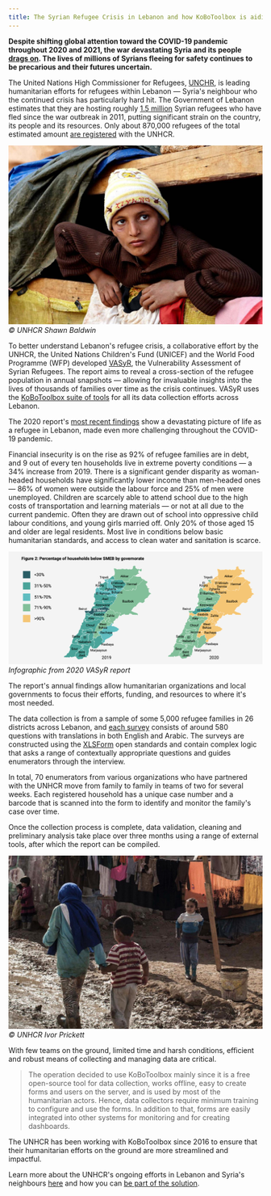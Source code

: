 ```yaml
---
title: The Syrian Refugee Crisis in Lebanon and how KoBoToolbox is aiding humanitarian efforts
---
```


**Despite shifting global attention toward the COVID-19 pandemic throughout 2020 and 2021, the war devastating Syria and its people** [**drags on**](https://www.bbc.com/news/world-middle-east-53322857)**. The lives of millions of Syrians fleeing for safety continues to be precarious and their futures uncertain.**

The United Nations High Commissioner for Refugees, [UNCHR](https://www.unhcr.org/), is leading humanitarian efforts for refugees within Lebanon — Syria's neighbour who the continued crisis has particularly hard hit. The Government of Lebanon estimates that they are hosting roughly [1.5 million](https://data2.unhcr.org/en/documents/details/68651) Syrian refugees who have fled since the war outbreak in 2011, putting significant strain on the country, its people and its resources. Only about 870,000 refugees of the total estimated amount [are registered](https://data2.unhcr.org/en/situations/syria/location/71) with the UNHCR.

![© UNHCR Shawn Baldwin](images/unhcr_image_01.jpg "© UNHCR Shawn Baldwin")
*© UNHCR Shawn Baldwin*

To better understand Lebanon's refugee crisis, a collaborative effort by the UNHCR, the United Nations Children's Fund (UNICEF) and the World Food Programme (WFP) developed [VASyR](http://ialebanon.unhcr.org/vasyr/#/), the Vulnerability Assessment of Syrian Refugees. The report aims to reveal a cross-section of the refugee population in annual snapshots — allowing for invaluable insights into the lives of thousands of families over time as the crisis continues. VASyR uses the [KoBoToolbox suite of tools](https://kobotoolbox.org) for all its data collection efforts across Lebanon.

The 2020  report's [most recent findings](http://ialebanon.unhcr.org/vasyr/files/vasyr_2020/VASyR%202020.pdf) show a devastating picture of life as a refugee in Lebanon, made even more challenging throughout the COVID-19 pandemic.

Financial insecurity is on the rise as 92% of refugee families are in debt, and 9 out of every ten households live in extreme poverty conditions — a 34% increase from 2019. There is a significant gender disparity as woman-headed households have significantly lower income than men-headed ones — 86% of women were outside the labour force and 25% of men were unemployed. Children are scarcely able to attend school due to the high costs of transportation and learning materials — or not at all due to the current pandemic. Often they are drawn out of school into oppressive child labour conditions, and young girls married off. Only 20% of those aged 15 and older are legal residents. Most live in conditions below basic humanitarian standards, and access to clean water and sanitation is scarce.

![Infographic from 2020 VASyR report](images/unhcr_image_02.jpg "Infographic from 2020 VASyR report")
*Infographic from 2020 VASyR report*

The report's annual findings allow humanitarian organizations and local governments to focus their efforts, funding, and resources to where it's most needed.

The data collection is from a sample of some 5,000 refugee families in 26 districts across Lebanon, and [each survey](https://data2.unhcr.org/en/documents/details/84558) consists of around 580 questions with translations in both English and Arabic. The surveys are constructed using the [XLSForm](https://xlsform.org/en/) open standards and contain complex logic that asks a range of contextually appropriate questions and guides enumerators through the interview.

In total, 70 enumerators from various organizations who have partnered with the UNHCR move from family to family in teams of two for several weeks. Each registered household has a unique case number and a barcode that is scanned into the form to identify and monitor the family's case over time.

Once the collection process is complete, data validation, cleaning and preliminary analysis take place over three months using a range of external tools, after which the report can be compiled.

![© UNHCR Ivor Prickett](images/unhcr_image_03.jpg "© UNHCR Ivor Prickett")
*© UNHCR Ivor Prickett*

With few teams on the ground, limited time and harsh conditions, efficient and robust means of collecting and managing data are critical.

> The operation decided to use KoBoToolbox mainly since it is a free open-source tool for data collection, works offline, easy to create forms and users on the server, and is used by most of the humanitarian actors. Hence, data collectors require minimum training to configure and use the forms. In addition to that, forms are easily integrated into other systems for monitoring and for creating dashboards.

The UNHCR has been working with KoBoToolbox since 2016 to ensure that their humanitarian efforts on the ground are more streamlined and impactful.

Learn more about the UNHCR's ongoing efforts in Lebanon and Syria's neighbours [here](https://www.unhcr.org/syria-emergency.html) and how you can [be part of the solution](https://www.unhcr.org/get-involved.html).
